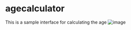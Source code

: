# agecalculator
This is a sample interface for calculating the age
![image](https://user-images.githubusercontent.com/91628590/146630596-f982837d-4a24-4970-a4af-bad6524fb46d.png)
